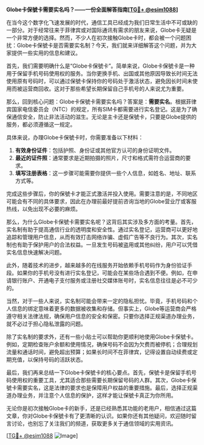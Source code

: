 **Globe卡保號卡需要实名吗？——一份全面解答指南[[TG💪+ @esim1088](https://t.me/s/esim1088)]**

在当今这个数字化飞速发展的时代，通信工具已经成为我们日常生活中不可或缺的一部分。对于经常往来于菲律宾或对国际通讯有需求的朋友来说，Globe卡无疑是一个非常方便的选择。然而，不少人在初次接触Globe卡时，都会被一个问题困扰：Globe卡保號卡是否需要实名制？今天，我们就来详细解答这个问题，并为大家提供一些实用的信息和建议。

首先，我们需要明确什么是“Globe卡保號卡”。简单来说，Globe卡保號卡是一种用于保留手机号码使用权的服务。当你更换手机、出国或其他原因导致长时间无法使用原有号码时，可以通过保號卡保持你的号码处于激活状态，避免因长时间未使用而被运营商回收。这对于那些希望长期保留自己手机号的人来说尤为重要。

那么，回到核心问题：Globe卡保號卡需要实名吗？答案是：**需要实名**。根据菲律宾国家电信委员会（NTC）的规定，所有SIM卡都需要进行实名登记。这是为了确保通信安全，防止非法活动的滋生。无论是主卡还是保號卡，只要是Globe提供的服务，都必须遵循这一规定。

具体来说，办理Globe卡保號卡时，你需要准备以下材料：

1. **有效身份证件**：包括护照、身份证或其他官方认可的身份证明文件。
2. **最近的证件照**：通常要求是近期拍摄的照片，尺寸和格式需符合运营商的要求。
3. **填写注册表格**：这一步骤可能需要你提供一些个人信息，如姓名、地址、联系方式等。

完成这些步骤后，你的保號卡才能正式激活并投入使用。需要注意的是，不同地区可能会有不同的具体要求，因此在办理前最好提前咨询当地的Globe营业厅或客服热线，以免出现不必要的麻烦。

那么，为什么Globe卡保號卡需要实名呢？这背后其实涉及多方面的考量。首先，实名制有助于提高通信行业的透明度和安全性。通过实名登记，运营商可以更好地追踪和管理用户信息，从而有效打击网络诈骗、虚假广告等不良行为。其次，实名制也有助于保护用户的合法权益。一旦发生号码被盗用或其他纠纷，用户可以凭借实名信息快速解决问题。

此外，随着技术的进步，越来越多的在线服务开始依赖手机号码作为身份验证手段。如果你的手机号没有进行实名登记，可能会在某些场合遇到不便。例如，在申请银行账户、开通电子支付服务或注册社交媒体账号时，实名信息往往是必不可少的。

当然，对于一些人来说，实名制可能会带来一定的隐私担忧。毕竟，手机号码和个人信息的绑定意味着更多的数据被收集和存储。但事实上，Globe等运营商会严格遵守相关法律法规，确保用户信息的安全和保密。只要你选择正规渠道办理业务，就不必过于担心隐私泄露的问题。

除了实名制的要求外，还有一些小贴士可以帮助你更顺利地使用Globe卡保號卡。例如，定期检查账户余额和使用情况，确保号码不会因为欠费而被停机；合理规划流量和通话时间，避免超出预算；如果长时间不在菲律宾，记得设置自动续费或定期充值，以保持号码的活跃状态。

最后，我们再来总结一下Globe卡保號卡的核心要点。首先，保號卡是保留手机号码使用权的重要工具，尤其适合那些需要长期保留号码的人群。其次，Globe卡保號卡需要实名，这是法律的要求也是保障用户权益的重要措施。最后，选择正规渠道办理业务，并注意个人信息的保护，这样才能让保號卡真正为你所用。

无论你是初次接触Globe卡的新手，还是已经熟悉其功能的老用户，相信通过这篇文章，你对Globe卡保號卡有了更清晰的认识。如果你还有其他疑问，欢迎随时留言讨论，也别忘了关注我们的频道，获取更多关于通信领域的实用资讯。

[[TG💪+ @esim1088](https://t.me/s/esim1088) ![Image](https://i.postimg.cc/4NQfJmqS/Snipaste-2025-05-13-00-14-12.png)]